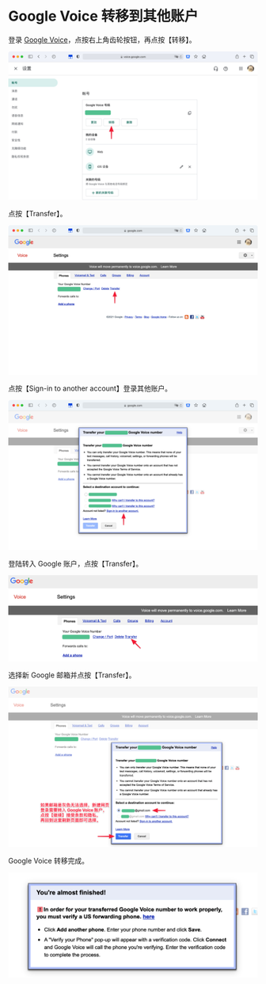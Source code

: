 # Google Voice 转移到其他账户

登录 [Google Voice](https://voice.google.com/u/0/messages)，点按右上角齿轮按钮，再点按【转移】。

![](pic/1.jpg)

点按【Transfer】。


![2021-01-08 at 22.43](pic/2.jpg)

点按【Sign-in to another account】登录其他账户。

![2021-01-08 at 22.44](pic/3.jpg)



登陆转入 Google 账户，点按【Transfer】。

![](pic/4.png)



选择新 Google 邮箱并点按【Transfer】。

![](pic/5.png)

Google Voice 转移完成。

![](pic/08.png)
